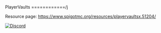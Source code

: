 PlayerVaults
============/j

Resource page: https://www.spigotmc.org/resources/playervaultsx.51204/

[![Discord](https://imgur.com/MFRRBn4.png)](https://discord.gg/JZcWDEt)
